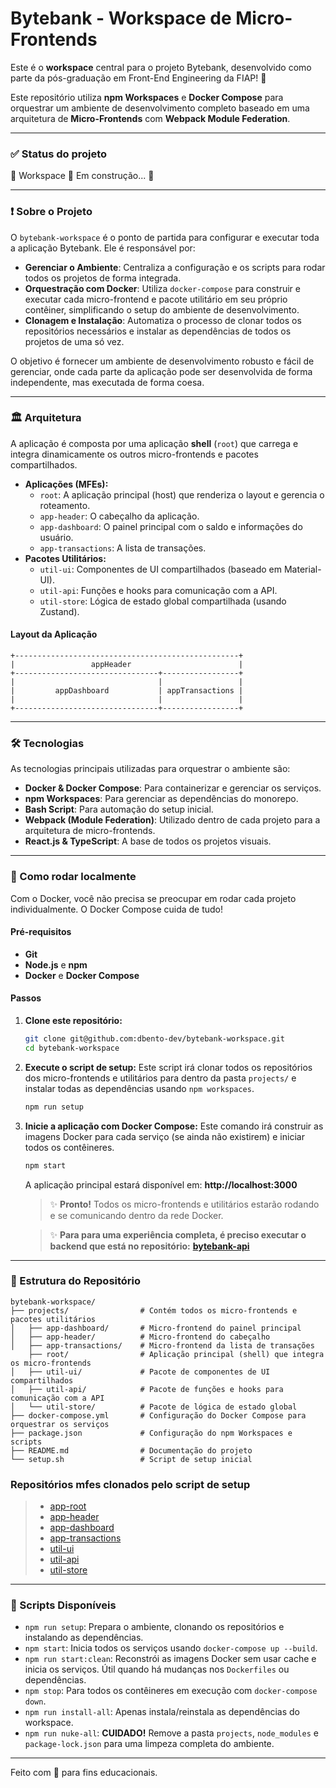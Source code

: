 # Bytebank - Workspace de Micro-Frontends

Este é o **workspace** central para o projeto Bytebank, desenvolvido como parte da pós-graduação em Front-End Engineering da FIAP! 🚀

Este repositório utiliza **npm Workspaces** e **Docker Compose** para orquestrar um ambiente de desenvolvimento completo baseado em uma arquitetura de **Micro-Frontends** com **Webpack Module Federation**.

---

### ✅ Status do projeto

🚧 Workspace 🚀 Em construção... 🚧

---

### ❗ Sobre o Projeto

O `bytebank-workspace` é o ponto de partida para configurar e executar toda a aplicação Bytebank. Ele é responsável por:

- **Gerenciar o Ambiente**: Centraliza a configuração e os scripts para rodar todos os projetos de forma integrada.
- **Orquestração com Docker**: Utiliza `docker-compose` para construir e executar cada micro-frontend e pacote utilitário em seu próprio contêiner, simplificando o setup do ambiente de desenvolvimento.
- **Clonagem e Instalação**: Automatiza o processo de clonar todos os repositórios necessários e instalar as dependências de todos os projetos de uma só vez.

O objetivo é fornecer um ambiente de desenvolvimento robusto e fácil de gerenciar, onde cada parte da aplicação pode ser desenvolvida de forma independente, mas executada de forma coesa.

---

### 🏛️ Arquitetura

A aplicação é composta por uma aplicação **shell** (`root`) que carrega e integra dinamicamente os outros micro-frontends e pacotes compartilhados.

- **Aplicações (MFEs):**
  - `root`: A aplicação principal (host) que renderiza o layout e gerencia o roteamento.
  - `app-header`: O cabeçalho da aplicação.
  - `app-dashboard`: O painel principal com o saldo e informações do usuário.
  - `app-transactions`: A lista de transações.
- **Pacotes Utilitários:**
  - `util-ui`: Componentes de UI compartilhados (baseado em Material-UI).
  - `util-api`: Funções e hooks para comunicação com a API.
  - `util-store`: Lógica de estado global compartilhada (usando Zustand).

#### Layout da Aplicação

```text
+--------------------------------------------------+
|                 appHeader                        |
+--------------------------------+-----------------+
|                                |                 |
|         appDashboard           | appTransactions |
|                                |                 |
+--------------------------------+-----------------+
```

---

### 🛠️ Tecnologias

As tecnologias principais utilizadas para orquestrar o ambiente são:

- **Docker & Docker Compose**: Para containerizar e gerenciar os serviços.
- **npm Workspaces**: Para gerenciar as dependências do monorepo.
- **Bash Script**: Para automação do setup inicial.
- **Webpack (Module Federation)**: Utilizado dentro de cada projeto para a arquitetura de micro-frontends.
- **React.js & TypeScript**: A base de todos os projetos visuais.

---

### 🚀 Como rodar localmente

Com o Docker, você não precisa se preocupar em rodar cada projeto individualmente. O Docker Compose cuida de tudo!

#### Pré-requisitos

- **Git**
- **Node.js** e **npm**
- **Docker** e **Docker Compose**

#### Passos

1. **Clone este repositório:**

    ```bash
    git clone git@github.com:dbento-dev/bytebank-workspace.git
    cd bytebank-workspace
    ```

2. **Execute o script de setup:**
    Este script irá clonar todos os repositórios dos micro-frontends e utilitários para dentro da pasta `projects/` e instalar todas as dependências usando `npm workspaces`.

    ```bash
    npm run setup
    ```

3. **Inicie a aplicação com Docker Compose:**
    Este comando irá construir as imagens Docker para cada serviço (se ainda não existirem) e iniciar todos os contêineres.

    ```bash
    npm start
    ```

    A aplicação principal estará disponível em: **http://localhost:3000**

    > ✨ **Pronto!** Todos os micro-frontends e utilitários estarão rodando e se comunicando dentro da rede Docker.


    > ✨ **Para para uma experiência completa, é preciso executar o backend que está no repositório:** **[bytebank-api](https://github.com/dbento-dev/bytebank-api)**

---

### 📂 Estrutura do Repositório

```text
bytebank-workspace/
├── projects/                # Contém todos os micro-frontends e pacotes utilitários
│   ├── app-dashboard/       # Micro-frontend do painel principal
│   ├── app-header/          # Micro-frontend do cabeçalho
│   ├── app-transactions/    # Micro-frontend da lista de transações
    ├── root/                # Aplicação principal (shell) que integra os micro-frontends
│   ├── util-ui/             # Pacote de componentes de UI compartilhados
│   ├── util-api/            # Pacote de funções e hooks para comunicação com a API
│   └── util-store/          # Pacote de lógica de estado global
├── docker-compose.yml       # Configuração do Docker Compose para orquestrar os serviços
├── package.json             # Configuração do npm Workspaces e scripts
├── README.md                # Documentação do projeto
└── setup.sh                 # Script de setup inicial
```

### Repositórios mfes clonados pelo script de setup

  > - [app-root](https://github.com/dbento-dev/bytebank-root)
  > - [app-header](https://github.com/dbento-dev/bytebank-app-header)
  > - [app-dashboard](https://github.com/dbento-dev/bytebank-app-dashboard)
  > - [app-transactions](https://github.com/dbento-dev/bytebank-app-transactions)
  > - [util-ui](https://github.com/dbento-dev/bytebank-util-ui)
  > - [util-api](https://github.com/dbento-dev/bytebank-util-api)
  > - [util-store](https://github.com/dbento-dev/bytebank-util-store)

---

### 📜 Scripts Disponíveis

- `npm run setup`: Prepara o ambiente, clonando os repositórios e instalando as dependências.
- `npm start`: Inicia todos os serviços usando `docker-compose up --build`.
- `npm run start:clean`: Reconstrói as imagens Docker sem usar cache e inicia os serviços. Útil quando há mudanças nos `Dockerfiles` ou dependências.
- `npm stop`: Para todos os contêineres em execução com `docker-compose down`.
- `npm run install-all`: Apenas instala/reinstala as dependências do workspace.
- `npm run nuke-all`: **CUIDADO!** Remove a pasta `projects`, `node_modules` e `package-lock.json` para uma limpeza completa do ambiente.

---

Feito com 💙 para fins educacionais.
